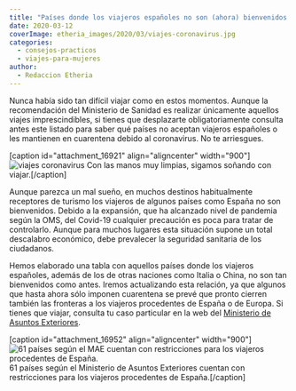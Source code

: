 ```yaml
---
title: "Países donde los viajeros españoles no son (ahora) bienvenidos por el coronavirus"
date: 2020-03-12
coverImage: etheria_images/2020/03/viajes-coronavirus.jpg
categories: 
  - consejos-practicos
  - viajes-para-mujeres
author: 
  - Redaccion Etheria
---
```


Nunca había sido tan difícil viajar como en estos momentos. Aunque la recomendación del 
Ministerio de Sanidad es realizar únicamente aquellos viajes imprescindibles, si tienes 
que desplazarte obligatoriamente consulta antes este listado para saber qué países no 
aceptan viajeros españoles o les mantienen en cuarentena debido al coronavirus. No te 
arriesgues. 

\[caption id="attachment\_16921" align="aligncenter" width="900"\]![viajes coronavirus](etheria_images/2020/03/viajes-coronavirus-900x600.jpg) Con las manos muy limpias, sigamos soñando con viajar.\[/caption\]

Aunque parezca un mal sueño, en muchos destinos habitualmente receptores de turismo los viajeros de algunos países como España no son bienvenidos. Debido a la expansión, que ha alcanzado nivel de pandemia según la OMS, del Covid-19 cualquier precaución es poca para tratar de controlarlo. Aunque para muchos lugares esta situación supone un total descalabro económico, debe prevalecer la seguridad sanitaria de los ciudadanos.

Hemos elaborado una tabla con aquellos países donde los viajeros españoles, además de los de otras naciones como Italia o China, no son tan bienvenidos como antes. Iremos actualizando esta relación, ya que algunos que hasta ahora sólo imponen cuarentena se prevé que pronto cierren también las fronteras a los viajeros procedentes de España o de Europa. Si tienes que viajar, consulta tu caso particular en la web del [Ministerio de Asuntos Exteriores](http://www.exteriores.gob.es/Portal/es/SalaDePrensa/ElMinisterioInforma/Paginas/Noticias/20200312_MINISTERIO3.aspx).

\[caption id="attachment\_16952" align="aligncenter" width="900"\]![](etheria_images/2020/03/tabla-virus-13-marzo-actualizada.jpg "61 países según el MAE cuentan con restricciones para los viajeros procedentes de España.") 61 países según el Ministerio de Asuntos Exteriores cuentan con restricciones para los viajeros procedentes de España.\[/caption\]
